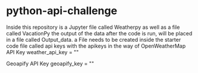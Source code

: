 # python-api-challenge
Inside this repository is a Jupyter file called Weatherpy as well as a file called VacationPy
the output of the data after the code is run, will be placed in a file called Output_data. 
a File needs to be created inside the starter code file called api keys with the apikeys in the way of 
OpenWeatherMap API Key
weather_api_key = ""

Geoapify API Key
geoapify_key = ""


